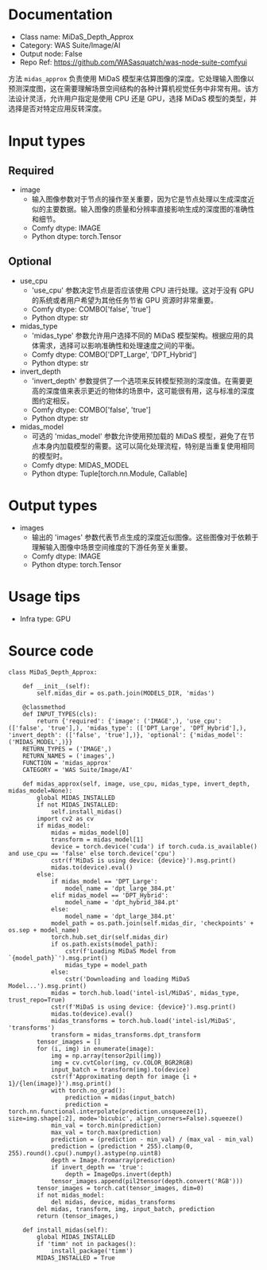 # Documentation
- Class name: MiDaS_Depth_Approx
- Category: WAS Suite/Image/AI
- Output node: False
- Repo Ref: https://github.com/WASasquatch/was-node-suite-comfyui

方法 `midas_approx` 负责使用 MiDaS 模型来估算图像的深度。它处理输入图像以预测深度图，这在需要理解场景空间结构的各种计算机视觉任务中非常有用。该方法设计灵活，允许用户指定是使用 CPU 还是 GPU，选择 MiDaS 模型的类型，并选择是否对特定应用反转深度。

# Input types
## Required
- image
    - 输入图像参数对于节点的操作至关重要，因为它是节点处理以生成深度近似的主要数据。输入图像的质量和分辨率直接影响生成的深度图的准确性和细节。
    - Comfy dtype: IMAGE
    - Python dtype: torch.Tensor
## Optional
- use_cpu
    - 'use_cpu' 参数决定节点是否应该使用 CPU 进行处理。这对于没有 GPU 的系统或者用户希望为其他任务节省 GPU 资源时非常重要。
    - Comfy dtype: COMBO['false', 'true']
    - Python dtype: str
- midas_type
    - 'midas_type' 参数允许用户选择不同的 MiDaS 模型架构。根据应用的具体需求，选择可以影响准确性和处理速度之间的平衡。
    - Comfy dtype: COMBO['DPT_Large', 'DPT_Hybrid']
    - Python dtype: str
- invert_depth
    - 'invert_depth' 参数提供了一个选项来反转模型预测的深度值。在需要更高的深度值来表示更近的物体的场景中，这可能很有用，这与标准的深度图约定相反。
    - Comfy dtype: COMBO['false', 'true']
    - Python dtype: str
- midas_model
    - 可选的 'midas_model' 参数允许使用预加载的 MiDaS 模型，避免了在节点本身内加载模型的需要。这可以简化处理流程，特别是当重复使用相同的模型时。
    - Comfy dtype: MIDAS_MODEL
    - Python dtype: Tuple[torch.nn.Module, Callable]

# Output types
- images
    - 输出的 'images' 参数代表节点生成的深度近似图像。这些图像对于依赖于理解输入图像中场景空间维度的下游任务至关重要。
    - Comfy dtype: IMAGE
    - Python dtype: torch.Tensor

# Usage tips
- Infra type: GPU

# Source code
```
class MiDaS_Depth_Approx:

    def __init__(self):
        self.midas_dir = os.path.join(MODELS_DIR, 'midas')

    @classmethod
    def INPUT_TYPES(cls):
        return {'required': {'image': ('IMAGE',), 'use_cpu': (['false', 'true'],), 'midas_type': (['DPT_Large', 'DPT_Hybrid'],), 'invert_depth': (['false', 'true'],)}, 'optional': {'midas_model': ('MIDAS_MODEL',)}}
    RETURN_TYPES = ('IMAGE',)
    RETURN_NAMES = ('images',)
    FUNCTION = 'midas_approx'
    CATEGORY = 'WAS Suite/Image/AI'

    def midas_approx(self, image, use_cpu, midas_type, invert_depth, midas_model=None):
        global MIDAS_INSTALLED
        if not MIDAS_INSTALLED:
            self.install_midas()
        import cv2 as cv
        if midas_model:
            midas = midas_model[0]
            transform = midas_model[1]
            device = torch.device('cuda') if torch.cuda.is_available() and use_cpu == 'false' else torch.device('cpu')
            cstr(f'MiDaS is using device: {device}').msg.print()
            midas.to(device).eval()
        else:
            if midas_model == 'DPT_Large':
                model_name = 'dpt_large_384.pt'
            elif midas_model == 'DPT_Hybrid':
                model_name = 'dpt_hybrid_384.pt'
            else:
                model_name = 'dpt_large_384.pt'
            model_path = os.path.join(self.midas_dir, 'checkpoints' + os.sep + model_name)
            torch.hub.set_dir(self.midas_dir)
            if os.path.exists(model_path):
                cstr(f'Loading MiDaS Model from `{model_path}`').msg.print()
                midas_type = model_path
            else:
                cstr('Downloading and loading MiDaS Model...').msg.print()
            midas = torch.hub.load('intel-isl/MiDaS', midas_type, trust_repo=True)
            cstr(f'MiDaS is using device: {device}').msg.print()
            midas.to(device).eval()
            midas_transforms = torch.hub.load('intel-isl/MiDaS', 'transforms')
            transform = midas_transforms.dpt_transform
        tensor_images = []
        for (i, img) in enumerate(image):
            img = np.array(tensor2pil(img))
            img = cv.cvtColor(img, cv.COLOR_BGR2RGB)
            input_batch = transform(img).to(device)
            cstr(f'Approximating depth for image {i + 1}/{len(image)}').msg.print()
            with torch.no_grad():
                prediction = midas(input_batch)
                prediction = torch.nn.functional.interpolate(prediction.unsqueeze(1), size=img.shape[:2], mode='bicubic', align_corners=False).squeeze()
            min_val = torch.min(prediction)
            max_val = torch.max(prediction)
            prediction = (prediction - min_val) / (max_val - min_val)
            prediction = (prediction * 255).clamp(0, 255).round().cpu().numpy().astype(np.uint8)
            depth = Image.fromarray(prediction)
            if invert_depth == 'true':
                depth = ImageOps.invert(depth)
            tensor_images.append(pil2tensor(depth.convert('RGB')))
        tensor_images = torch.cat(tensor_images, dim=0)
        if not midas_model:
            del midas, device, midas_transforms
        del midas, transform, img, input_batch, prediction
        return (tensor_images,)

    def install_midas(self):
        global MIDAS_INSTALLED
        if 'timm' not in packages():
            install_package('timm')
        MIDAS_INSTALLED = True
```